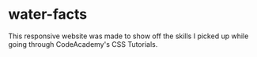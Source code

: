 # water-facts

This responsive website was made to show off the skills I picked up while going through CodeAcademy's CSS Tutorials.
